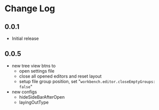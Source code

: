 # Change Log

## 0.0.1

- Initial release

## 0.0.5

- new tree view btns to
    + open settings file
    + close all opened editors and reset layout
    + setup file group position, set "`workbench.editor.closeEmptyGroups: false`"
- new configs
    + hideSideBarAfterOpen
    + layingOutType
